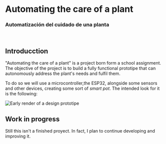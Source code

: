 # Automating the care of a plant

### Automatización del cuidado de una planta

<br>


## Introducction
"Automating the care of a plant" is a project born form a school assignment. The objective of the project is to build a fully functional prototipe that can autonomously address the plant's needs and fulfil them. 

To do so we will use a microcontroller,the ESP32, alongside some sensors and other devices, creating some sort of *smart pot*. The intended look for it is the following:

![Early render of a design prototipe](./Diseño/Early3Dmodel/Render1.png)

## Work in progress

Still this isn't a finished proyect. In fact, I plan to continue developing and improving it. 